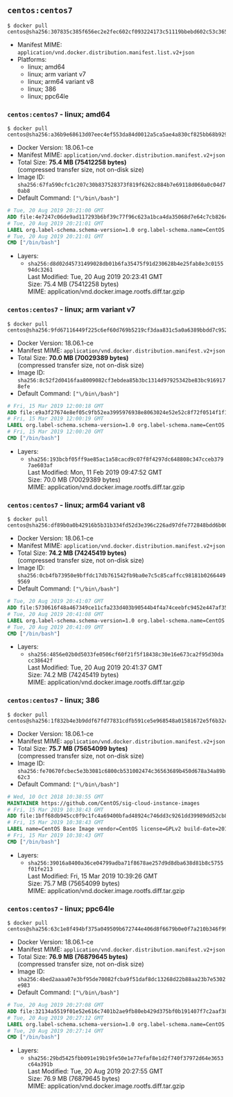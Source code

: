## `centos:centos7`

```console
$ docker pull centos@sha256:307835c385f656ec2e2fec602cf093224173c51119bbebd602c53c3653a3d6eb
```

-	Manifest MIME: `application/vnd.docker.distribution.manifest.list.v2+json`
-	Platforms:
	-	linux; amd64
	-	linux; arm variant v7
	-	linux; arm64 variant v8
	-	linux; 386
	-	linux; ppc64le

### `centos:centos7` - linux; amd64

```console
$ docker pull centos@sha256:a36b9e68613d07eec4ef553da84d0012a5ca5ae4a830cf825bb68b929475c869
```

-	Docker Version: 18.06.1-ce
-	Manifest MIME: `application/vnd.docker.distribution.manifest.v2+json`
-	Total Size: **75.4 MB (75412258 bytes)**  
	(compressed transfer size, not on-disk size)
-	Image ID: `sha256:67fa590cfc1c207c30b837528373f819f6262c884b7e69118d060a0c04d70ab8`
-	Default Command: `["\/bin\/bash"]`

```dockerfile
# Tue, 20 Aug 2019 20:21:00 GMT
ADD file:4e7247c06de9ad117293b6bf39c77f96c623a1bca4da35068d7e64c7cb826c08 in / 
# Tue, 20 Aug 2019 20:21:01 GMT
LABEL org.label-schema.schema-version=1.0 org.label-schema.name=CentOS Base Image org.label-schema.vendor=CentOS org.label-schema.license=GPLv2 org.label-schema.build-date=20190801
# Tue, 20 Aug 2019 20:21:01 GMT
CMD ["/bin/bash"]
```

-	Layers:
	-	`sha256:d8d02d45731499028db01b6fa35475f91d230628b4e25fab8e3c015594dc3261`  
		Last Modified: Tue, 20 Aug 2019 20:23:41 GMT  
		Size: 75.4 MB (75412258 bytes)  
		MIME: application/vnd.docker.image.rootfs.diff.tar.gzip

### `centos:centos7` - linux; arm variant v7

```console
$ docker pull centos@sha256:9fd67116449f225c6ef60d769b5219cf3daa831c5a0a6389bbdd7c952b7b352d
```

-	Docker Version: 18.06.1-ce
-	Manifest MIME: `application/vnd.docker.distribution.manifest.v2+json`
-	Total Size: **70.0 MB (70029389 bytes)**  
	(compressed transfer size, not on-disk size)
-	Image ID: `sha256:8c52f2d0416faa8009082cf3ebdea85b3bc1314d97925342be83bc9169178efe`
-	Default Command: `["\/bin\/bash"]`

```dockerfile
# Fri, 15 Mar 2019 12:00:18 GMT
ADD file:e9a3f27674e8ef05c9fb52ea3995976938e8063024e52e52c8f72f0514f1f10c in / 
# Fri, 15 Mar 2019 12:00:19 GMT
LABEL org.label-schema.schema-version=1.0 org.label-schema.name=CentOS Base Image org.label-schema.vendor=CentOS org.label-schema.license=GPLv2 org.label-schema.build-date=20181205
# Fri, 15 Mar 2019 12:00:20 GMT
CMD ["/bin/bash"]
```

-	Layers:
	-	`sha256:193bcbf05ff9ae85ac1a58cacd9c07f8f4297dc648808c347cceb3797ae603af`  
		Last Modified: Mon, 11 Feb 2019 09:47:52 GMT  
		Size: 70.0 MB (70029389 bytes)  
		MIME: application/vnd.docker.image.rootfs.diff.tar.gzip

### `centos:centos7` - linux; arm64 variant v8

```console
$ docker pull centos@sha256:df89b0a0b42916b5b31b334fd52d3e396c226ad97dfe772848bdd6b00fb42bf0
```

-	Docker Version: 18.06.1-ce
-	Manifest MIME: `application/vnd.docker.distribution.manifest.v2+json`
-	Total Size: **74.2 MB (74245419 bytes)**  
	(compressed transfer size, not on-disk size)
-	Image ID: `sha256:0cb4fb73950e9bffdc17db761542fb9ba0e7c5c85caffcc98181b02664499569`
-	Default Command: `["\/bin\/bash"]`

```dockerfile
# Tue, 20 Aug 2019 20:41:07 GMT
ADD file:5730616f48a467349ce11cfa233d403b90544b4f4a74ceebfc9452e447af3543 in / 
# Tue, 20 Aug 2019 20:41:08 GMT
LABEL org.label-schema.schema-version=1.0 org.label-schema.name=CentOS Base Image org.label-schema.vendor=CentOS org.label-schema.license=GPLv2 org.label-schema.build-date=20190801
# Tue, 20 Aug 2019 20:41:09 GMT
CMD ["/bin/bash"]
```

-	Layers:
	-	`sha256:4856e02b0d5033fe0506cf60f21f5f18438c30e16e673ca2f95d30dacc38642f`  
		Last Modified: Tue, 20 Aug 2019 20:41:37 GMT  
		Size: 74.2 MB (74245419 bytes)  
		MIME: application/vnd.docker.image.rootfs.diff.tar.gzip

### `centos:centos7` - linux; 386

```console
$ docker pull centos@sha256:1f832b4e3b9ddf67fd77831cdfb591ce5e968548a01581672e5f6b32ce1212fe
```

-	Docker Version: 18.06.1-ce
-	Manifest MIME: `application/vnd.docker.distribution.manifest.v2+json`
-	Total Size: **75.7 MB (75654099 bytes)**  
	(compressed transfer size, not on-disk size)
-	Image ID: `sha256:fe70670fcbec5e3b3081c6800cb531002474c36563689b450d678a34a89b62c3`
-	Default Command: `["\/bin\/bash"]`

```dockerfile
# Wed, 10 Oct 2018 10:38:55 GMT
MAINTAINER https://github.com/CentOS/sig-cloud-instance-images
# Fri, 15 Mar 2019 10:38:43 GMT
ADD file:1bff68db945cc0f9c1fc4a69400bfad48924c746dd3c9261dd39989dd52cb830 in / 
# Fri, 15 Mar 2019 10:38:43 GMT
LABEL name=CentOS Base Image vendor=CentOS license=GPLv2 build-date=20181006
# Fri, 15 Mar 2019 10:38:43 GMT
CMD ["/bin/bash"]
```

-	Layers:
	-	`sha256:39016a8400a36ce04799adba71f8678ae257d9d8dba638d81b8c5755f01fe213`  
		Last Modified: Fri, 15 Mar 2019 10:39:26 GMT  
		Size: 75.7 MB (75654099 bytes)  
		MIME: application/vnd.docker.image.rootfs.diff.tar.gzip

### `centos:centos7` - linux; ppc64le

```console
$ docker pull centos@sha256:63c1e8f494bf375a049509b672744e406d8f6679b0e0f7a210b346f9993a9255
```

-	Docker Version: 18.06.1-ce
-	Manifest MIME: `application/vnd.docker.distribution.manifest.v2+json`
-	Total Size: **76.9 MB (76879645 bytes)**  
	(compressed transfer size, not on-disk size)
-	Image ID: `sha256:4bed2aaaa07e3bf95de70082fcba9f51daf8dc13268d22b88aa23b7e5302e983`
-	Default Command: `["\/bin\/bash"]`

```dockerfile
# Tue, 20 Aug 2019 20:27:08 GMT
ADD file:32134a5519f01e52e616c7401b2ae9fb80eb429d375bf0b191407f7c2aaf3862 in / 
# Tue, 20 Aug 2019 20:27:12 GMT
LABEL org.label-schema.schema-version=1.0 org.label-schema.name=CentOS Base Image org.label-schema.vendor=CentOS org.label-schema.license=GPLv2 org.label-schema.build-date=20190801
# Tue, 20 Aug 2019 20:27:14 GMT
CMD ["/bin/bash"]
```

-	Layers:
	-	`sha256:29bd5425fbb091e19b19fe50e1e77efaf8e1d2f740f37972d64e3653c64a391b`  
		Last Modified: Tue, 20 Aug 2019 20:27:55 GMT  
		Size: 76.9 MB (76879645 bytes)  
		MIME: application/vnd.docker.image.rootfs.diff.tar.gzip
